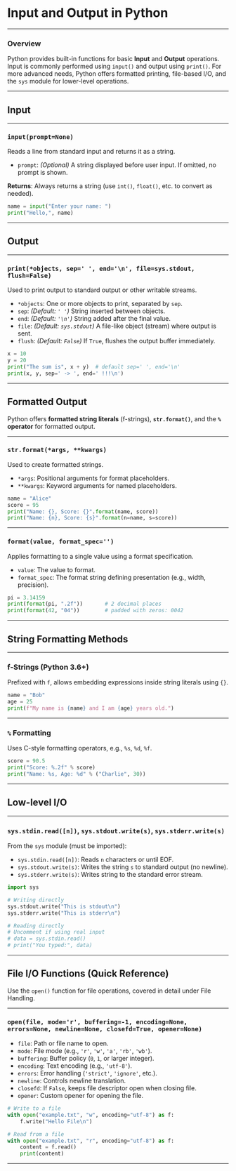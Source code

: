 # Input and Output in Python

---

### **Overview**

Python provides built-in functions for basic **Input** and **Output** operations. Input is commonly performed using `input()` and output using `print()`. For more advanced needs, Python offers formatted printing, file-based I/O, and the `sys` module for lower-level operations.

---

## **Input**

---

### `input(prompt=None)`

Reads a line from standard input and returns it as a string.

- `prompt`: *(Optional)* A string displayed before user input. If omitted, no prompt is shown.

**Returns**: Always returns a string (use `int()`, `float()`, etc. to convert as needed).

```py
name = input("Enter your name: ")
print("Hello,", name)
```

---

## **Output**

---

### `print(*objects, sep=' ', end='\n', file=sys.stdout, flush=False)`

Used to print output to standard output or other writable streams.

- `*objects`: One or more objects to print, separated by `sep`.
- `sep`: *(Default: `' '`)* String inserted between objects.
- `end`: *(Default: `'\n'`)* String added after the final value.
- `file`: *(Default: `sys.stdout`)* A file-like object (stream) where output is sent.
- `flush`: *(Default: `False`)* If `True`, flushes the output buffer immediately.

```py
x = 10
y = 20
print("The sum is", x + y)  # default sep=' ', end='\n'
print(x, y, sep=' -> ', end=' !!!\n')
```

---

## **Formatted Output**

Python offers **formatted string literals** (f-strings), **`str.format()`**, and the **`%` operator** for formatted output.

---

### `str.format(*args, **kwargs)`

Used to create formatted strings.

- `*args`: Positional arguments for format placeholders.
- `**kwargs`: Keyword arguments for named placeholders.

```py
name = "Alice"
score = 95
print("Name: {}, Score: {}".format(name, score))
print("Name: {n}, Score: {s}".format(n=name, s=score))
```

---

### `format(value, format_spec='')`

Applies formatting to a single value using a format specification.

- `value`: The value to format.
- `format_spec`: The format string defining presentation (e.g., width, precision).

```py
pi = 3.14159
print(format(pi, ".2f"))       # 2 decimal places
print(format(42, "04"))        # padded with zeros: 0042
```

---

## **String Formatting Methods**

---

### **f-Strings (Python 3.6+)**

Prefixed with `f`, allows embedding expressions inside string literals using `{}`.

```py
name = "Bob"
age = 25
print(f"My name is {name} and I am {age} years old.")
```

---

### `%` Formatting

Uses C-style formatting operators, e.g., `%s`, `%d`, `%f`.

```py
score = 90.5
print("Score: %.2f" % score)
print("Name: %s, Age: %d" % ("Charlie", 30))
```

---

## **Low-level I/O**

---

### `sys.stdin.read([n])`, `sys.stdout.write(s)`, `sys.stderr.write(s)`

From the `sys` module (must be imported):

- `sys.stdin.read([n])`: Reads `n` characters or until EOF.
- `sys.stdout.write(s)`: Writes the string `s` to standard output (no newline).
- `sys.stderr.write(s)`: Writes string to the standard error stream.

```py
import sys

# Writing directly
sys.stdout.write("This is stdout\n")
sys.stderr.write("This is stderr\n")

# Reading directly
# Uncomment if using real input
# data = sys.stdin.read()
# print("You typed:", data)
```

---

## **File I/O Functions** (Quick Reference)

Use the `open()` function for file operations, covered in detail under File Handling.

---

### `open(file, mode='r', buffering=-1, encoding=None, errors=None, newline=None, closefd=True, opener=None)`

- `file`: Path or file name to open.
- `mode`: File mode (e.g., `'r'`, `'w'`, `'a'`, `'rb'`, `'wb'`).
- `buffering`: Buffer policy (`0`, `1`, or larger integer).
- `encoding`: Text encoding (e.g., `'utf-8'`).
- `errors`: Error handling (`'strict'`, `'ignore'`, etc.).
- `newline`: Controls newline translation.
- `closefd`: If `False`, keeps file descriptor open when closing file.
- `opener`: Custom opener for opening the file.

```py
# Write to a file
with open("example.txt", "w", encoding="utf-8") as f:
    f.write("Hello File\n")

# Read from a file
with open("example.txt", "r", encoding="utf-8") as f:
    content = f.read()
    print(content)
```

---
